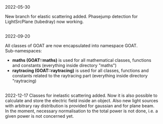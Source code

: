 2022-05-30
<p>
  New branch for elastic scattering added. 
  Phasejump detection for LightSrcPlane (tubedray) now working. 
  </p> <br>
2022-09-20
<p>
  All classes of GOAT are now encapsulated into namespace GOAT. <br>
  Sub-namespaces: <br>
  <ul>
    <li><b>maths (GOAT::maths)</b> is used for all mathematical classes, functions and constants (everything inside directory "maths") </li>
    <li><b>raytracing (GOAT::raytracing)</b> is used for all classes, functions and constants related to the raytracing part (everything inside directory "raytracing) </li>
    </ul>
</p>
</p> <br>
2022-12-17 Classes for inelastic scattering added. Now it is also possible to calculate and store the electric field inside an object. Also new light
sources with arbitrary ray distribution is provided for gaussian and for plane beam. In the moment, necessary normalisation to the total power is not done,
i.e. a given power is not concerned yet. 
<p>

